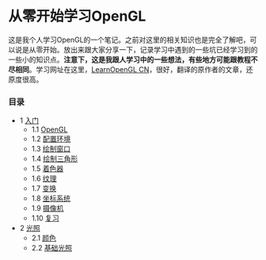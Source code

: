 # 从零开始学习OpenGL

这是我个人学习OpenGL的一个笔记。之前对这里的相关知识也是完全了解吧，可以说是从零开始。放出来跟大家分享一下，记录学习中遇到的一些坑已经学习到的一些小的知识点。**注意下，这是我跟人学习中的一些想法，有些地方可能跟教程不尽相同**。学习网址在这里，[LearnOpenGL CN](https://learnopengl-cn.github.io/)，很好，翻译的原作者的文章，还原度很高。

### 目录

- 1 [入门](https://github.com/CodeWicky/Learning-OpenGL/tree/master/%E5%85%A5%E9%97%A8)
	- 1.1 [OpenGL](https://github.com/CodeWicky/Learning-OpenGL/blob/master/%E5%85%A5%E9%97%A8/1.OpenGL.md)
	- 1.2 [配置环境](https://github.com/CodeWicky/Learning-OpenGL/blob/master/%E5%85%A5%E9%97%A8/2.%E9%85%8D%E7%BD%AE%E7%8E%AF%E5%A2%83.md)
	- 1.3 [绘制窗口](https://github.com/CodeWicky/Learning-OpenGL/blob/master/%E5%85%A5%E9%97%A8/3.%E7%BB%98%E5%88%B6%E7%AA%97%E5%8F%A3.md)
	- 1.4 [绘制三角形](https://github.com/CodeWicky/Learning-OpenGL/blob/master/%E5%85%A5%E9%97%A8/4.%E7%BB%98%E5%88%B6%E4%B8%89%E8%A7%92%E5%BD%A2.md)
	- 1.5 [着色器](https://github.com/CodeWicky/Learning-OpenGL/blob/master/%E5%85%A5%E9%97%A8/5.%E7%9D%80%E8%89%B2%E5%99%A8.md)
	- 1.6 [纹理](https://github.com/CodeWicky/Learning-OpenGL/blob/master/%E5%85%A5%E9%97%A8/6.%E7%BA%B9%E7%90%86.md)
	- 1.7 [变换](https://github.com/CodeWicky/Learning-OpenGL/blob/master/%E5%85%A5%E9%97%A8/7.%E5%8F%98%E6%8D%A2.md)
	- 1.8 [坐标系统](https://github.com/CodeWicky/Learning-OpenGL/blob/master/%E5%85%A5%E9%97%A8/8.%E5%9D%90%E6%A0%87%E7%B3%BB%E7%BB%9F.md)
	- 1.9 [摄像机](https://github.com/CodeWicky/Learning-OpenGL/blob/master/%E5%85%A5%E9%97%A8/9.%E6%91%84%E5%83%8F%E6%9C%BA.md)
	- 1.10 [复习](https://github.com/CodeWicky/Learning-OpenGL/blob/master/%E5%85%A5%E9%97%A8/10.%E5%A4%8D%E4%B9%A0.md)
- 2 [光照](https://github.com/CodeWicky/Learning-OpenGL/tree/master/%E5%85%89%E7%85%A7)
	- 2.1 [颜色](https://github.com/CodeWicky/Learning-OpenGL/blob/master/%E5%85%89%E7%85%A7/1.%E9%A2%9C%E8%89%B2.md)
	- 2.2 [基础光照](https://github.com/CodeWicky/Learning-OpenGL/blob/master/%E5%85%89%E7%85%A7/2.%E5%9F%BA%E7%A1%80%E5%85%89%E7%85%A7.md)
	
